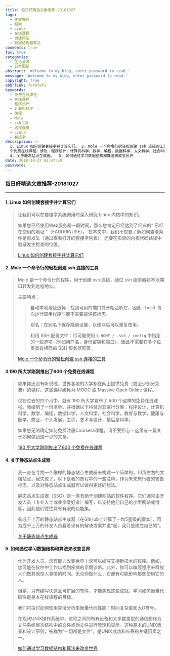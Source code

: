 ```yaml
---
title: 每日好精选文章推荐-20181027
tags:
  - 美文推荐
  - 框架
  - Linux
  - 在线课程
  - 自建网站
  - 数据结构和算法
comments: true
toc: true
categories:
  - 生活点滴
  - 日常更新
abstract: 'Welcome to my blog, enter password to read.'
message: 'Welcome to my blog, enter password to read.'
copyright: true
abbrlink: 7c46fef1
keywords:
  - 免费在线课程
  - 在线课程
  - 程序设计
  - 计算机科学
  - 编程
  - Mole
  - ssh工具
  - 远程连接
  - Linux
  - 套接字
description: >-
  1. Linux 如何创建套接字并计算它们。 2. Mole 一个命令行的轻松创建 ssh 连接的工具。 3. 190 所大学刚刚推出了600
  个免费在线课程，涉及：程序设计，计算机科学，数学，编程，数据科学，人文科学，社会科学，教育与教学，健康与医学，商业，个人发展，工程，艺术与设计，最后是科学。
  4. 关于静态站点生成器。  5. 如何通过学习数据结构和算法来改变世界
date: 2018-10-27 01:47:50
password:
---
```

<script type="text/javascript" src="/js/src/bai.js"></script>

### 每日好精选文章推荐-20181027
---
#### 1. Linux 如何创建套接字并计算它们

> 让我们可以在套接字系统调用时深入研究 Linux 内核中的知识。
>
> 如果您已经使用Web服务器一段时间，那么您肯定已经达到了经典的“ 已经在使用的地址 ”（EADDRINUSE）。
> 在本文中，我们不仅要了解如何查看条件是否发生（通过查看打开的套接字列表），还要在实际的内核代码路径中验证发生检查的位置。
>
> [Linux 如何创建套接字并计算它们](https://ops.tips/blog/how-linux-creates-sockets/)


#### 2. Mole 一个命令行的轻松创建 ssh 连接的工具
> Mole 是一个命令行的程序，用于创建 ssh 连接，通过 ssh 服务器将本地端口转发到远程地址。
>
> 主要特点：
>> 自动本地地址选择：找到可用的端口并开始监听它，因此 `-local` 每次运行应用程序时都不需要提供该标志。
>>
>> 别名：在别名下保存隧道设置，以便以后可以重复使用。
>>
>> 利用 SSH 配置文件：尽可能使用 `$ HOME / .ssh / config` 中指定的一些选项（例如用户名，身份密钥和端口），因此不需要在多个位置具有相同的 SSH 服务器配置。
>
> [ Mole 一个命令行的轻松创建 ssh 连接的工具](https://davrodpin.github.io/mole/)

#### 3.190 所大学刚刚推出了600 个免费在线课程
> 如果你还没有听说过，世界各地的大学都在网上提供免费（或至少部分免费）的课程。这些课程统称为 MOOC  或 Massive Open Online  课程。
>
> 仅在过去的四个月中，就有 190 所大学宣布了 600 个这样的免费在线课程。我编制了一份清单，并根据以下科目对其进行分类：程序设计，计算机科学，数学，编程，数据科学，人文科学，社会科学，教育与教学，健康与医学，商业，个人发展，工程，艺术与设计，最后是科学。
>
> 如果您无法确定如何免费注册Coursera课程，请不要担心 - 这里有一篇关于如何做到这一点的文章。
>
> [190 所大学刚刚推出了600 个免费在线课程](https://qz.com/1437623/600-free-online-courses-you-can-take-from-universities-worldwide/)

#### 4. 关于静态站点生成器
> 我一直在寻找一个像样的静态站点生成器来构建一个简单的，10页左右的文档站点，我失败了。以下是我的旅程中的一些注释，作为未来旅行者的警告标志，以及对静态站点生成器可以做得更好的想法。
>
> 静态站点生成器（SSG）是一类有助于创建网站的软件程序。它们通常由开发人员（专业人士或业余爱好者）编写，以支持他们自己的小型网站或博客，因此他们往往具有有限的功能集。
>
> 有成千上万的静态站点生成器（在GitHub上计算了一堆5星级的脚本），因为成千上万的开发人员看着现有的解决方案并说“呃，我只是建立自己的”。
>
> [关于静态站点生成器](https://fvsch.com/static-site-generators/)

#### 5. 如何通过学习数据结构和算法来改变世界
> 作为开发人员，您有能力改变世界！您可以编写支持新技术的程序。例如，您可能在软件中工作以找到疾病的早期诊断。此外，你可以编写程序来释放人们做其他惊人事情的时间。无论你做什么，它都有可能影响那些使用它的人。
>
> 但是，只有编写快速且可扩展的软件，才能实现这些成就。学习如何衡量代码性能是本在线课程的目标。
>
> 我们将探讨如何使用算法分析来衡量代码性能：时间复杂度和大O符号。
>
> 在现代UNIX操作系统中，进程之间的所有设备和大多数类型的通信都作为文件系统层次结构中的文件或伪文件进行管理和显示。这种基本的UNIX愿景和设计原则，被称为“一切都是文件”，是UNIX成功和长寿的关键因素之一。
>
> [如何通过学习数据结构和算法来改变世界](https://adrianmejia.com/blog/2018/04/04/how-you-can-change-the-world-learning-data-structures-algorithms-free-online-course-tutorial/#.W8dYeheQiu0.hackernews)

